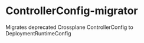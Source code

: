 # ControllerConfig-migrator
Migrates deprecated Crossplane ControllerConfig to DeploymentRuntimeConfig
